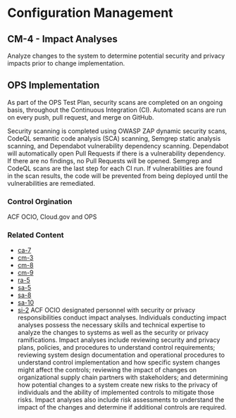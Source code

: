 # Configuration Management
## CM-4 - Impact Analyses

Analyze changes to the system to determine potential security and privacy impacts prior to change implementation.

## OPS Implementation

As part of the OPS Test Plan, security scans are completed on an ongoing basis, throughout the Continuous Integration (CI).  Automated scans are run on every push, pull request, and merge on GitHub.

Security scanning is completed using OWASP ZAP dynamic security scans, CodeQL semantic code analysis (SCA) scanning, Semgrep static analysis scanning, and Dependabot vulnerability dependency scanning.  Dependabot will automatically open Pull Requests if there is a vulnerability dependency. If there are no findings, no Pull Requests will be opened.  Semgrep and CodeQL scans are the last step for each CI run.  If vulnerabilities are found in the scan results, the code will be prevented from being deployed until the vulnerabilities are remediated.
### Control Orgination
ACF OCIO, Cloud.gov and OPS
### Related Content

* [ca-7](../ca-07/index.md)
* [cm-3](../cm-03/index.md)
* [cm-8](../cm-08/index.md)
* [cm-9](../cm-09/index.md)
* [ra-5](../ra-05/index.md)
* [sa-5](../sa-05/index.md)
* [sa-8](../sa-08/index.md)
* [sa-10](../sa-10/index.md)
* [si-2](../si-02/index.md)
ACF OCIO designated personnel with security or privacy responsibilities conduct impact analyses. Individuals conducting impact analyses possess the necessary skills and technical expertise to analyze the changes to systems as well as the security or privacy ramifications. Impact analyses include reviewing security and privacy plans, policies, and procedures to understand control requirements; reviewing system design documentation and operational procedures to understand control implementation and how specific system changes might affect the controls; reviewing the impact of changes on organizational supply chain partners with stakeholders; and determining how potential changes to a system create new risks to the privacy of individuals and the ability of implemented controls to mitigate those risks. Impact analyses also include risk assessments to understand the impact of the changes and determine if additional controls are required.
